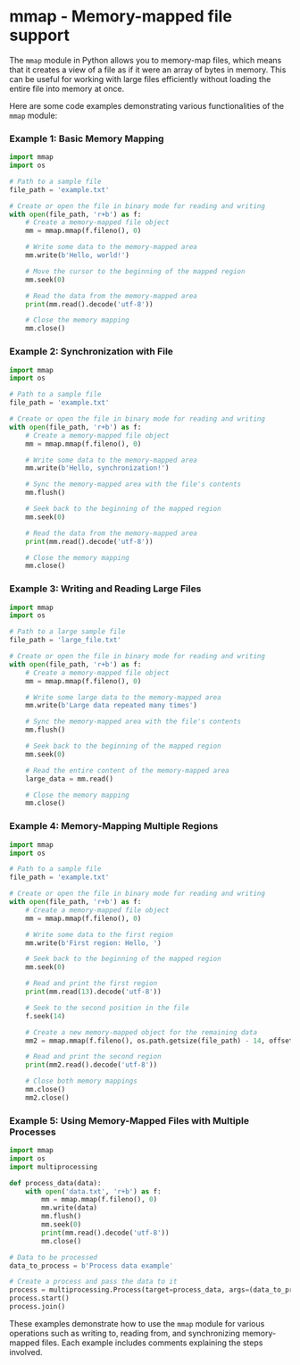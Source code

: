# mmap - Memory-mapped file support

The `mmap` module in Python allows you to memory-map files, which means that it creates a view of a file as if it were an array of bytes in memory. This can be useful for working with large files efficiently without loading the entire file into memory at once.

Here are some code examples demonstrating various functionalities of the `mmap` module:

### Example 1: Basic Memory Mapping

```python
import mmap
import os

# Path to a sample file
file_path = 'example.txt'

# Create or open the file in binary mode for reading and writing
with open(file_path, 'r+b') as f:
    # Create a memory-mapped file object
    mm = mmap.mmap(f.fileno(), 0)

    # Write some data to the memory-mapped area
    mm.write(b'Hello, world!')

    # Move the cursor to the beginning of the mapped region
    mm.seek(0)

    # Read the data from the memory-mapped area
    print(mm.read().decode('utf-8'))

    # Close the memory mapping
    mm.close()
```

### Example 2: Synchronization with File

```python
import mmap
import os

# Path to a sample file
file_path = 'example.txt'

# Create or open the file in binary mode for reading and writing
with open(file_path, 'r+b') as f:
    # Create a memory-mapped file object
    mm = mmap.mmap(f.fileno(), 0)

    # Write some data to the memory-mapped area
    mm.write(b'Hello, synchronization!')

    # Sync the memory-mapped area with the file's contents
    mm.flush()

    # Seek back to the beginning of the mapped region
    mm.seek(0)

    # Read the data from the memory-mapped area
    print(mm.read().decode('utf-8'))

    # Close the memory mapping
    mm.close()
```

### Example 3: Writing and Reading Large Files

```python
import mmap
import os

# Path to a large sample file
file_path = 'large_file.txt'

# Create or open the file in binary mode for reading and writing
with open(file_path, 'r+b') as f:
    # Create a memory-mapped file object
    mm = mmap.mmap(f.fileno(), 0)

    # Write some large data to the memory-mapped area
    mm.write(b'Large data repeated many times')

    # Sync the memory-mapped area with the file's contents
    mm.flush()

    # Seek back to the beginning of the mapped region
    mm.seek(0)

    # Read the entire content of the memory-mapped area
    large_data = mm.read()

    # Close the memory mapping
    mm.close()
```

### Example 4: Memory-Mapping Multiple Regions

```python
import mmap
import os

# Path to a sample file
file_path = 'example.txt'

# Create or open the file in binary mode for reading and writing
with open(file_path, 'r+b') as f:
    # Create a memory-mapped file object
    mm = mmap.mmap(f.fileno(), 0)

    # Write some data to the first region
    mm.write(b'First region: Hello, ')

    # Seek back to the beginning of the mapped region
    mm.seek(0)

    # Read and print the first region
    print(mm.read(13).decode('utf-8'))

    # Seek to the second position in the file
    f.seek(14)

    # Create a new memory-mapped object for the remaining data
    mm2 = mmap.mmap(f.fileno(), os.path.getsize(file_path) - 14, offset=14)

    # Read and print the second region
    print(mm2.read().decode('utf-8'))

    # Close both memory mappings
    mm.close()
    mm2.close()
```

### Example 5: Using Memory-Mapped Files with Multiple Processes

```python
import mmap
import os
import multiprocessing

def process_data(data):
    with open('data.txt', 'r+b') as f:
        mm = mmap.mmap(f.fileno(), 0)
        mm.write(data)
        mm.flush()
        mm.seek(0)
        print(mm.read().decode('utf-8'))
        mm.close()

# Data to be processed
data_to_process = b'Process data example'

# Create a process and pass the data to it
process = multiprocessing.Process(target=process_data, args=(data_to_process,))
process.start()
process.join()
```

These examples demonstrate how to use the `mmap` module for various operations such as writing to, reading from, and synchronizing memory-mapped files. Each example includes comments explaining the steps involved.
